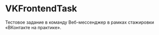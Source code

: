 # VKFrontendTask
Тестовое задание в команду Веб-мессенджер в рамках стажировки «ВКонтакте на практике». 

